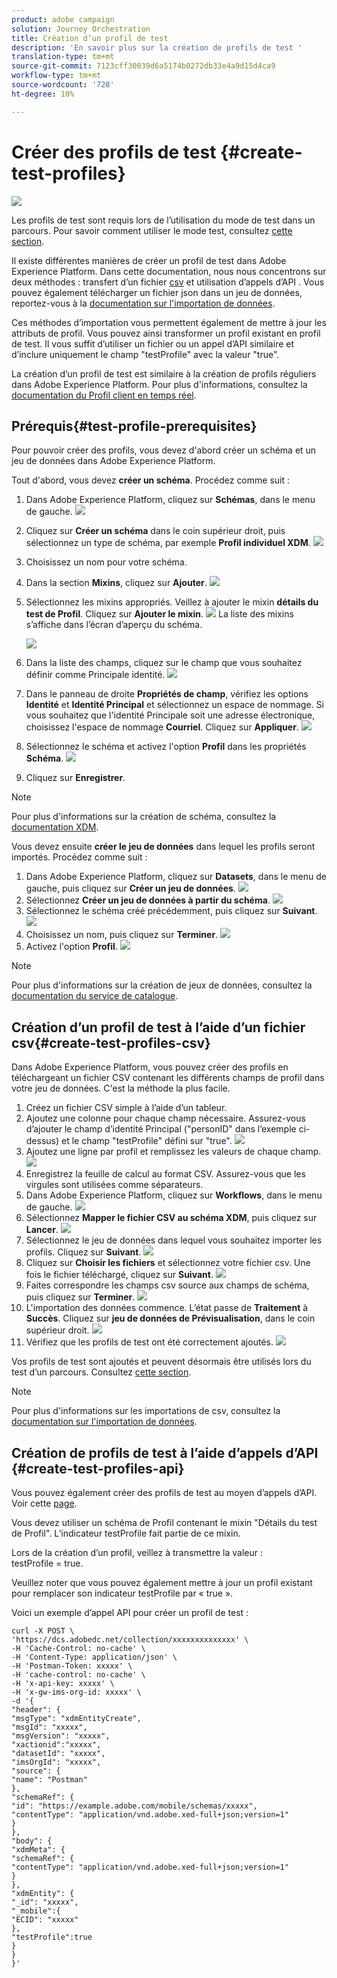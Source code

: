 ```yaml
---
product: adobe campaign
solution: Journey Orchestration
title: Création d’un profil de test
description: 'En savoir plus sur la création de profils de test '
translation-type: tm+mt
source-git-commit: 7123cff30039d6a5174b0272db33e4a9d15d4ca9
workflow-type: tm+mt
source-wordcount: '728'
ht-degree: 10%

---
```



# Créer des profils de test {#create-test-profiles}

![](../assets/do-not-localize/badge.png)

Les profils de test sont requis lors de l’utilisation du mode de test dans un parcours. Pour savoir comment utiliser le mode test, consultez [cette section](../building-journeys/testing-the-journey.md).

Il existe différentes manières de créer un profil de test dans Adobe Experience Platform. Dans cette documentation, nous nous concentrons sur deux méthodes : transfert d’un fichier [csv](../building-journeys/creating-test-profiles.md#create-test-profiles-csv) et utilisation d’appels d’API [](../building-journeys/creating-test-profiles.md#create-test-profiles-api). Vous pouvez également télécharger un fichier json dans un jeu de données, reportez-vous à la [documentation sur l&#39;importation de données](https://experienceleague.adobe.com/docs/experience-platform/ingestion/tutorials/ingest-batch-data.html#add-data-to-dataset).

Ces méthodes d’importation vous permettent également de mettre à jour les attributs de profil. Vous pouvez ainsi transformer un profil existant en profil de test. Il vous suffit d’utiliser un fichier ou un appel d’API similaire et d’inclure uniquement le champ &quot;testProfile&quot; avec la valeur &quot;true&quot;.

La création d’un profil de test est similaire à la création de profils réguliers dans Adobe Experience Platform. Pour plus d&#39;informations, consultez la [documentation du Profil client en temps réel](https://experienceleague.adobe.com/docs/experience-platform/profile/home.html).

## Prérequis{#test-profile-prerequisites}

Pour pouvoir créer des profils, vous devez d&#39;abord créer un schéma et un jeu de données dans Adobe Experience Platform.

Tout d&#39;abord, vous devez **créer un schéma**. Procédez comme suit :

1. Dans Adobe Experience Platform, cliquez sur **Schémas**, dans le menu de gauche.
   ![](../assets/test-profiles-0.png)
1. Cliquez sur **Créer un schéma** dans le coin supérieur droit, puis sélectionnez un type de schéma, par exemple **Profil individuel XDM**.
   ![](../assets/test-profiles-1.png)
1. Choisissez un nom pour votre schéma.
1. Dans la section **Mixins**, cliquez sur **Ajouter**.
   ![](../assets/test-profiles-1-bis.png)
1. Sélectionnez les mixins appropriés. Veillez à ajouter le mixin **détails du test de Profil**. Cliquez sur **Ajouter le mixin**.
   ![](../assets/test-profiles-1-ter.png)
La liste des mixins s’affiche dans l’écran d’aperçu du schéma.

   ![](../assets/test-profiles-2.png)
1. Dans la liste des champs, cliquez sur le champ que vous souhaitez définir comme Principale identité.
   ![](../assets/test-profiles-3.png)
1. Dans le panneau de droite **Propriétés de champ**, vérifiez les options **Identité** et **Identité Principal** et sélectionnez un espace de nommage. Si vous souhaitez que l&#39;identité Principale soit une adresse électronique, choisissez l&#39;espace de nommage **Courriel**. Cliquez sur **Appliquer**.
   ![](../assets/test-profiles-4.png)
1. Sélectionnez le schéma et activez l&#39;option **Profil** dans les propriétés **Schéma**.
   ![](../assets/test-profiles-5.png)
1. Cliquez sur **Enregistrer**.

>[!NOTE]
>
>Pour plus d&#39;informations sur la création de schéma, consultez la [documentation XDM](https://experienceleague.adobe.com/docs/experience-platform/xdm/ui/resources/schemas.html#prerequisites).

Vous devez ensuite **créer le jeu de données** dans lequel les profils seront importés. Procédez comme suit :

1. Dans Adobe Experience Platform, cliquez sur **Datasets**, dans le menu de gauche, puis cliquez sur **Créer un jeu de données**.
   ![](../assets/test-profiles-6.png)
1. Sélectionnez **Créer un jeu de données à partir du schéma**.
   ![](../assets/test-profiles-7.png)
1. Sélectionnez le schéma créé précédemment, puis cliquez sur **Suivant**.
   ![](../assets/test-profiles-8.png)
1. Choisissez un nom, puis cliquez sur **Terminer**.
   ![](../assets/test-profiles-9.png)
1. Activez l&#39;option **Profil**.
   ![](../assets/test-profiles-10.png)

>[!NOTE]
>
> Pour plus d&#39;informations sur la création de jeux de données, consultez la [documentation du service de catalogue](https://experienceleague.adobe.com/docs/experience-platform/catalog/datasets/user-guide.html#getting-started).

## Création d’un profil de test à l’aide d’un fichier csv{#create-test-profiles-csv}

Dans Adobe Experience Platform, vous pouvez créer des profils en téléchargeant un fichier CSV contenant les différents champs de profil dans votre jeu de données. C&#39;est la méthode la plus facile.

1. Créez un fichier CSV simple à l’aide d’un tableur.
1. Ajoutez une colonne pour chaque champ nécessaire. Assurez-vous d’ajouter le champ d’identité Principal (&quot;personID&quot; dans l’exemple ci-dessus) et le champ &quot;testProfile&quot; défini sur &quot;true&quot;.
   ![](../assets/test-profiles-11.png)
1. Ajoutez une ligne par profil et remplissez les valeurs de chaque champ.
   ![](../assets/test-profiles-12.png)
1. Enregistrez la feuille de calcul au format CSV. Assurez-vous que les virgules sont utilisées comme séparateurs.
1. Dans Adobe Experience Platform, cliquez sur **Workflows**, dans le menu de gauche.
   ![](../assets/test-profiles-14.png)
1. Sélectionnez **Mapper le fichier CSV au schéma XDM**, puis cliquez sur **Lancer**.
   ![](../assets/test-profiles-16.png)
1. Sélectionnez le jeu de données dans lequel vous souhaitez importer les profils. Cliquez sur **Suivant**.
   ![](../assets/test-profiles-17.png)
1. Cliquez sur **Choisir les fichiers** et sélectionnez votre fichier csv. Une fois le fichier téléchargé, cliquez sur **Suivant**.
   ![](../assets/test-profiles-18.png)
1. Faites correspondre les champs csv source aux champs de schéma, puis cliquez sur **Terminer**.
   ![](../assets/test-profiles-19.png)
1. L&#39;importation des données commence. L’état passe de **Traitement** à **Succès**. Cliquez sur **jeu de données de Prévisualisation**, dans le coin supérieur droit.
   ![](../assets/test-profiles-20.png)
1. Vérifiez que les profils de test ont été correctement ajoutés.
   ![](../assets/test-profiles-21.png)

Vos profils de test sont ajoutés et peuvent désormais être utilisés lors du test d’un parcours. Consultez [cette section](../building-journeys/testing-the-journey.md).
>[!NOTE]
>
> Pour plus d&#39;informations sur les importations de csv, consultez la [documentation sur l&#39;importation de données](https://experienceleague.adobe.com/docs/experience-platform/ingestion/tutorials/map-a-csv-file.html#tutorials).

## Création de profils de test à l’aide d’appels d’API {#create-test-profiles-api}

Vous pouvez également créer des profils de test au moyen d’appels d’API. Voir cette [page](https://docs.adobe.com/content/help/fr-FR/experience-platform/profile/home.html).

Vous devez utiliser un schéma de Profil contenant le mixin &quot;Détails du test de Profil&quot;. L’indicateur testProfile fait partie de ce mixin.

Lors de la création d’un profil, veillez à transmettre la valeur : testProfile = true.

Veuillez noter que vous pouvez également mettre à jour un profil existant pour remplacer son indicateur testProfile par « true ».

Voici un exemple d’appel API pour créer un profil de test :

```
curl -X POST \
'https://dcs.adobedc.net/collection/xxxxxxxxxxxxxx' \
-H 'Cache-Control: no-cache' \
-H 'Content-Type: application/json' \
-H 'Postman-Token: xxxxx' \
-H 'cache-control: no-cache' \
-H 'x-api-key: xxxxx' \
-H 'x-gw-ims-org-id: xxxxx' \
-d '{
"header": {
"msgType": "xdmEntityCreate",
"msgId": "xxxxx",
"msgVersion": "xxxxx",
"xactionid":"xxxxx",
"datasetId": "xxxxx",
"imsOrgId": "xxxxx",
"source": {
"name": "Postman"
},
"schemaRef": {
"id": "https://example.adobe.com/mobile/schemas/xxxxx",
"contentType": "application/vnd.adobe.xed-full+json;version=1"
}
},
"body": {
"xdmMeta": {
"schemaRef": {
"contentType": "application/vnd.adobe.xed-full+json;version=1"
}
},
"xdmEntity": {
"_id": "xxxxx",
"_mobile":{
"ECID": "xxxxx"
},
"testProfile":true
}
}
}'
```

